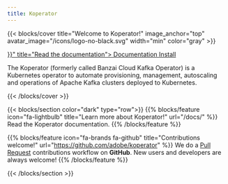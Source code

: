 ```yaml
---
title: Koperator
---
```


{{< blocks/cover title="Welcome to Koperator!" image_anchor="top" avatar_image="/icons/logo-no-black.svg" width="min" color="gray" >}}
<div class="mx-auto">
	<a class="btn btn-lg btn-primary mr-3 mb-4" href="{{< relref "/docs/" >}}" title="Read the documentation">
		Documentation <i class="fa-solid fa-circle-right ml-2"></i>
	</a>
	<a class="btn btn-lg btn-secondary mr-3 mb-4" href="/docs/install-kafka-operator/" title="Install Koperator">
		Install <i class="fa-brands fa-github ml-2 "></i>
	</a>
	<p class="lead mt-5">The Koperator (formerly called Banzai Cloud Kafka Operator) is a Kubernetes operator to automate provisioning, management, autoscaling and operations of Apache Kafka clusters deployed to Kubernetes.</p>
</div>
{{< /blocks/cover >}}

{{< blocks/section color="dark" type="row">}}
{{% blocks/feature icon="fa-lightbulb" title="Learn more about Koperator!" url="/docs/" %}}
Read the Koperator documentation.
{{% /blocks/feature %}}

{{% blocks/feature icon="fa-brands fa-github" title="Contributions welcome!" url="https://github.com/adobe/koperator" %}}
We do a [Pull Request](https://github.com/adobe/koperator/pulls) contributions workflow on **GitHub**. New users and developers are always welcome!
{{% /blocks/feature %}}

{{< /blocks/section >}}

